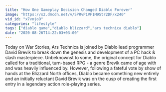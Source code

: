 ```yaml
---
title: "How One Gameplay Decision Changed Diablo Forever"
image: "https://s2.dmcdn.net/v/SPRvP1VF1M9Str2DF/x240"
vid_id: "x7vnjo9"
categories: "lifestyle"
tags: ["diablo game","diablo blizzard","ars technica diablo"]
date: "2020-08-26T14:22:03+03:00"
---
```

Today on War Stories, Ars Technica is joined by Diablo lead programmer David Brevik to break down the genesis and development of a PC hack &amp; slash masterpiece. Unbeknownst to some, the original concept for Diablo called for a traditional, turn-based RPG - a genre Brevik came of age with and was heavily influenced by. However, following a fateful vote by show of hands at the Blizzard North offices, Diablo became something new entirely and an initially reluctant David Brevik was on the cusp of creating the first entry in a legendary action role-playing series.
